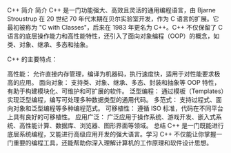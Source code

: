 C++ 简介
简介
C++ 是一门功能强大、高效且灵活的通用编程语言，由 Bjarne Stroustrup 在 20 世纪 70 年代末期在贝尔实验室开发，作为 C 语言的扩展。它最初被称为 "C with Classes"，后来在 1983 年更名为 C++。C++ 不仅保留了 C 语言的底层操作能力和高性能特性，还引入了面向对象编程（OOP）的概念，如类、对象、继承、多态和抽象。

C++ 的主要特点：

高性能： 允许直接内存管理，编译为机器码，执行速度快，适用于对性能要求极高的应用。
面向对象： 支持类、对象、继承、多态、封装和抽象等 OOP 特性，有助于构建模块化、可维护和可扩展的软件。
泛型编程： 通过模板（Templates）实现泛型编程，编写可处理多种数据类型的通用代码。
多范式： 支持过程式、面向对象和泛型编程等多种编程范式。
可移植性： 遵循 ISO 标准，代码在不同平台上具有良好的可移植性。
应用广泛： 广泛应用于操作系统、游戏开发、嵌入式系统、高性能计算、数据库、浏览器、图形界面等领域。
总结
C++ 是一门既能进行底层系统编程，又能进行高级应用开发的强大语言。学习 C++ 不仅能让你掌握一门重要的编程工具，还能帮助你深入理解计算机的工作原理和软件设计思想。
